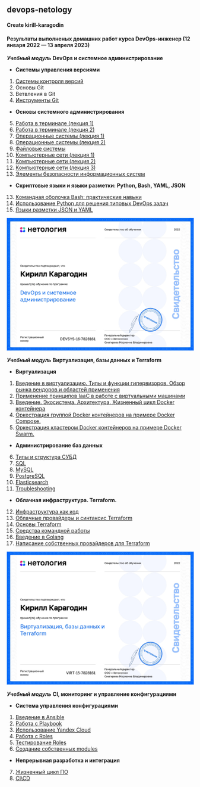 ## devops-netology

#### Create kirill-karagodin

#### Результаты выполненых домашних работ курса DevOps-инженер (12 января 2022 — 13 апреля 2023)

**_Учебный модуль_** **DevOps и системное администрирование**

- **Системы управления версиями**
1. [Системы контроля версий](https://github.com/kirill-karagodin/devops-netology/blob/main/Netology_HWs/Devops/HW_2.1/README.md)
2. Основы Git
3. Ветвления в Git
4. [Инструменты Git](https://github.com/kirill-karagodin/devops-netology/blob/main/Netology_HWs/Devops/HW_2.4/README.md)
- **Основы системного администрирования**
5. [Работа в терминале (лекция 1)](https://github.com/kirill-karagodin/devops-netology/blob/main/Netology_HWs/Devops/HW_3.1/README.md)
6. [Работа в терминале (лекция 2)](https://github.com/kirill-karagodin/devops-netology/blob/main/Netology_HWs/Devops/HW_3.2/README.md)
7. [Операционные системы (лекция 1)](https://github.com/kirill-karagodin/devops-netology/blob/main/Netology_HWs/Devops/HW_3.3/README.md)
8. [Операционные системы (лекция 2)](https://github.com/kirill-karagodin/devops-netology/blob/main/Netology_HWs/Devops/HW_3.4/README.md)
9. [Файловые системы](https://github.com/kirill-karagodin/devops-netology/blob/main/Netology_HWs/Devops/HW_3.5/README.md)
10. [Компьютерные сети (лекция 1)](https://github.com/kirill-karagodin/devops-netology/blob/main/Netology_HWs/Devops/HW_3.6/README.md)
11. [Компьютерные сети (лекция 2)](https://github.com/kirill-karagodin/devops-netology/blob/main/Netology_HWs/Devops/HW_3.7/README.md)
12. [Компьютерные сети (лекция 3)](https://github.com/kirill-karagodin/devops-netology/blob/main/Netology_HWs/Devops/HW_3.8/README.md)
13. [Элементы безопасности информационных систем](https://github.com/kirill-karagodin/devops-netology/blob/main/Netology_HWs/Devops/HW_3.9/README.md)
- **Скриптовые языки и языки разметки: Python, Bash, YAML, JSON**
13. [Командная оболочка Bash: практические навыки](https://github.com/kirill-karagodin/devops-netology/blob/main/Netology_HWs/Devops/HW_4.1/README.md)
14. [Использование Python для решения типовых DevOps задач](https://github.com/kirill-karagodin/devops-netology/blob/main/Netology_HWs/Devops/HW_4.2/README.md)
15. [Языки разметки JSON и YAML](https://github.com/kirill-karagodin/devops-netology/blob/main/Netology_HWs/Devops/HW_4.3/README.md)

![](https://github.com/kirill-karagodin/devops-netology/blob/main/img/git.jpg)

 **_Учебный модуль_** **Виртуализация, базы данных и Terraform**

- **Виртуализация**
1. [Введение в виртуализацию. Типы и функции гипервизоров. Обзор рынка вендоров и областей применения](https://github.com/kirill-karagodin/devops-netology/blob/main/Netology_HWs/Virt/HW_5.1/README.md)
2. [Применение принципов IaaC в работе с виртуальными машинами](https://github.com/kirill-karagodin/devops-netology/blob/main/Netology_HWs/Virt/HW_5.2/README.md)
3. [Введение. Экосистема. Архитектура. Жизненный цикл Docker контейнера](https://github.com/kirill-karagodin/devops-netology/blob/main/Netology_HWs/Virt/HW_5.3/README.md)
4. [Оркестрация группой Docker контейнеров на примере Docker Compose.](https://github.com/kirill-karagodin/devops-netology/blob/main/Netology_HWs/Virt/HW_5.4/README.md)
5. [Оркестрация кластером Docker контейнеров на примере Docker Swarm.](https://github.com/kirill-karagodin/devops-netology/blob/main/Netology_HWs/Virt/HW_5.5/README.md)
- **Администрирование баз данных**
6. [Типы и структура СУБД](https://github.com/kirill-karagodin/devops-netology/blob/main/Netology_HWs/Virt/HW_6.1/README.md)
7. [SQL](https://github.com/kirill-karagodin/devops-netology/blob/main/Netology_HWs/Virt/HW_6.2/README.md)
8. [MySQL](https://github.com/kirill-karagodin/devops-netology/blob/main/Netology_HWs/Virt/HW_6.3/README.md)
9. [PostgreSQL](https://github.com/kirill-karagodin/devops-netology/blob/main/Netology_HWs/Virt/HW_6.4/README.md)
10. [Elasticsearch](https://github.com/kirill-karagodin/devops-netology/blob/main/Netology_HWs/Virt/HW_6.5/README.md)
11. [Troubleshooting](https://github.com/kirill-karagodin/devops-netology/blob/main/Netology_HWs/Virt/HW_6.6/README.md)
- **Облачная инфраструктура. Terraform.**
12. [Инфраструктура как код](https://github.com/kirill-karagodin/devops-netology/blob/main/Netology_HWs/Virt/HW_7.1/README.md)
13. [Облачные провайдеры и синтаксис Terraform](https://github.com/kirill-karagodin/devops-netology/blob/main/Netology_HWs/Virt/HW_7.2/README.md)
14. [Основы Terraform](https://github.com/kirill-karagodin/devops-netology/blob/main/Netology_HWs/Virt/HW_7.3/README.md)
15. [Средства командной работы](https://github.com/kirill-karagodin/devops-netology/blob/main/Netology_HWs/Virt/HW_7.4/README.md)
16. [Введение в Golang](https://github.com/kirill-karagodin/devops-netology/blob/main/Netology_HWs/Virt/HW_7.5/README.md)
17. [Написание собственных провайдеров для Terraform](https://github.com/kirill-karagodin/devops-netology/tree/main/Netology_HWs/Virt/HW_7.6)

![](https://github.com/kirill-karagodin/devops-netology/blob/main/img/virt.jpg)

**_Учебный модуль_** **CI, мониторинг и управление конфигурациями**

- **Система управления конфигурациями**
1. [Введение в Ansible](https://github.com/kirill-karagodin/devops-netology/blob/main/Netology_HWs/MNT/HW_8.1/README.md)
2. [Работа с Playbook](https://github.com/kirill-karagodin/devops-netology/blob/main/Netology_HWs/MNT/HW_8.2/README.md)
3. [Использование Yandex Cloud](https://github.com/kirill-karagodin/devops-netology/blob/main/Netology_HWs/MNT/HW_8.3/README.md)
4. [Работа с Roles](https://github.com/kirill-karagodin/devops-netology/blob/main/Netology_HWs/MNT/HW_8.4/README.md)
5. [Тестирование Roles](https://github.com/kirill-karagodin/devops-netology/blob/main/Netology_HWs/MNT/HW_8.5/README.md)
6. [Создание собственных modules](https://github.com/kirill-karagodin/devops-netology/blob/main/Netology_HWs/MNT/HW_8.6/README.md)
- **Непрерывная разработка и интеграция**
7. [Жизненный цикл ПО](https://github.com/kirill-karagodin/devops-netology/blob/main/Netology_HWs/MNT/HW_9.1/README.md)
8. [CI\CD](https://github.com/kirill-karagodin/devops-netology/blob/main/Netology_HWs/MNT/HW_9.3/README.md)

